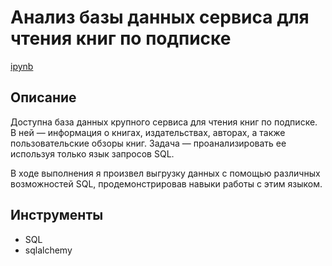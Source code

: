 # Анализ базы данных сервиса для чтения книг по подписке

[ipynb](https://github.com/younforet/Portfolio/blob/main/SQL_project/sql_project.ipynb)

## Описание

Доступна база данных крупного сервиса для чтения книг по подписке. В ней — информация о книгах, издательствах, авторах, а также пользовательские обзоры книг.
Задача — проанализировать ее используя только язык запросов SQL.

В ходе выполнения я произвел выгрузку данных с помощью различных возможностей SQL, продемонстрировав навыки работы с этим языком.

## Инструменты

* SQL
* sqlalchemy
